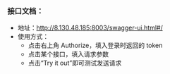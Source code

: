 ### 接口文档：

- 地址：http://8.130.48.185:8003/swagger-ui.html#/
- 使用方式：
  - 点击右上角 Authorize，填入登录时返回的 token
  - 点击某个接口，填入请求参数
  - 点击“Try it out”即可测试发送请求
